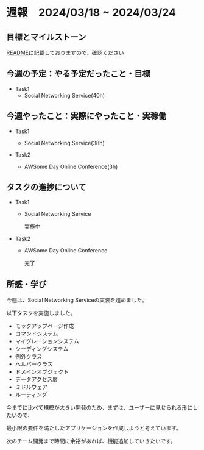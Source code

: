 # 週報　2024/03/18 ~ 2024/03/24

## 目標とマイルストーン
[README](https://github.com/Aki158/weekly-report/blob/main/README.md)に記載しておりますので、確認ください

## 今週の予定：やる予定だったこと・目標
- Task1
    - Social Networking Service(40h)

## 今週やったこと：実際にやったこと・実稼働

- Task1
    - Social Networking Service(38h)

- Task2
    - AWSome Day Online Conference(3h)

## タスクの進捗について

- Task1
    - Social Networking Service

        実施中

- Task2
    - AWSome Day Online Conference

        完了

## 所感・学び

今週は、Social Networking Serviceの実装を進めました。

以下タスクを実施しました。

- モックアップページ作成
- コマンドシステム
- マイグレーションシステム
- シーディングシステム
- 例外クラス
- ヘルパークラス
- ドメインオブジェクト
- データアクセス層
- ミドルウェア
- ルーティング

今までに比べて規模が大きい開発のため、まずは、ユーザーに見せられる形にしたいので、

最小限の要件を満たしたアプリケーションを作成しようと考えています。

次のチーム開発まで時間に余裕があれば、機能追加していきたいです。
